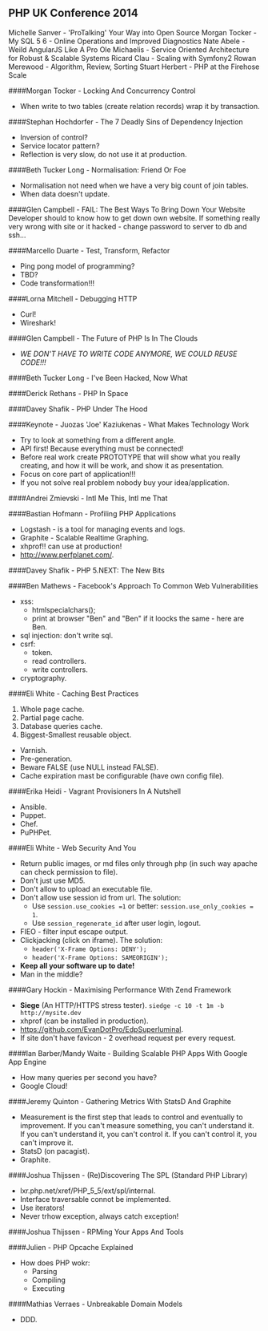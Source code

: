 PHP UK Conference 2014
-

Michelle Sanver - 'ProTalking' Your Way into Open Source
Morgan Tocker - My SQL 5 6 - Online Operations and Improved Diagnostics
Nate Abele - Weild AngularJS Like A Pro
Ole Michaelis - Service Oriented Architecture for Robust & Scalable Systems
Ricard Clau - Scaling with Symfony2
Rowan Merewood - Algorithm, Review, Sorting
Stuart Herbert - PHP at the Firehose Scale



####Morgan Tocker - Locking And Concurrency Control
* When write to two tables (create relation records) wrap it by transaction.

####Stephan Hochdorfer - The 7 Deadly Sins of Dependency Injection
* Inversion of control?
* Service locator pattern?
* Reflection is very slow, do not use it at production.

####Beth Tucker Long - Normalisation: Friend Or Foe
* Normalisation not need when we have a very big count of join tables.
* When data doesn't update.

####Glen Campbell - FAIL: The Best Ways To Bring Down Your Website
Developer should to know how to get down own website.
If something really very wrong with site or it hacked - change password to server to db and ssh...

####Marcello Duarte - Test, Transform, Refactor
* Ping pong model of programming?
* TBD?
* Code transformation!!!

####Lorna Mitchell - Debugging HTTP
* Curl!
* Wireshark!

####Glen Campbell - The Future of PHP Is In The Clouds
* *WE DON'T HAVE TO WRITE CODE ANYMORE, WE COULD REUSE CODE!!!*

####Beth Tucker Long - I've Been Hacked, Now What

####Derick Rethans - PHP In Space

####Davey Shafik - PHP Under The Hood

####Keynote - Juozas 'Joe' Kaziukenas - What Makes Technology Work
* Try to look at something from a different angle.
* API first! Because everything must be connected!
* Before real work create PROTOTYPE that will show what you really creating, and how it will be work, and show it as presentation.
* Focus on core part of application!!!
* If you not solve real problem nobody buy your idea/application.

####Andrei Zmievski - Intl Me This, Intl me That

####Bastian Hofmann - Profiling PHP Applications
* Logstash - is a tool for managing events and logs.
* Graphite - Scalable Realtime Graphing.
* xhprof!! can use at production!
* http://www.perfplanet.com/.

####Davey Shafik - PHP 5.NEXT: The New Bits

####Ben Mathews - Facebook's Approach To Common Web Vulnerabilities
* xss:
  * htmlspecialchars();
  * print at browser "Ben" and "B&#101;n" if it loocks the same - here are B&#101;n.
* sql injection: don't write sql.
* csrf:
  * token.
  * read controllers.
  * write controllers.
* cryptography.

####Eli White - Caching Best Practices
1. Whole page cache.
2. Partial page cache.
3. Database queries cache.
4. Biggest-Smallest reusable object.

* Varnish.
* Pre-generation.
* Beware FALSE (use NULL instead FALSE).
* Cache expiration mast be configurable (have own config file).

####Erika Heidi - Vagrant Provisioners In A Nutshell
* Ansible.
* Puppet.
* Chef.
* PuPHPet.

####Eli White - Web Security And You
* Return public images, or md files only through php (in such way apache can check permission to file).
* Don't just use MD5.
* Don't allow to upload an executable file.
* Don't allow use session id from url. The solution:
  * Use `session.use_cookies =1` or better: `session.use_only_cookies = 1`.
  * Use `session_regenerate_id` after user login, logout.
* FIEO - filter input escape output.
* Clickjacking (click on iframe). The solution:
  * `header('X-Frame Options: DENY');`
  * `header('X-Frame Options: SAMEORIGIN');`
* **Keep all your software up to date!**
* Man in the middle?

####Gary Hockin - Maximising Performance With Zend Framework
* **Siege** (An HTTP/HTTPS stress tester). `siedge -c 10 -t 1m -b http://mysite.dev`
* xhprof (can be installed in production).
* https://github.com/EvanDotPro/EdpSuperluminal.
* If site don't have favicon - 2 overhead request per every request.

####Ian Barber/Mandy Waite - Building Scalable PHP Apps With Google App Engine
* How many queries per second you have?
* Google Cloud!

####Jeremy Quinton - Gathering Metrics With StatsD And Graphite
* Measurement is the first step that leads to control and eventually to improvement. If you can't measure something, you can't understand it. If you can't understand it, you can't control it. If you can't control it, you can't improve it.
* StatsD (on pacagist).
* Graphite.

####Joshua Thijssen - (Re)Discovering The SPL (Standard PHP Library)
* lxr.php.net/xref/PHP_5_5/ext/spl/internal.
* Interface traversable connot be implemented.
* Use iterators!
* Never trhow exception, always catch exception!

####Joshua Thijssen - RPMing Your Apps And Tools

####Julien - PHP Opcache Explained
* How does PHP wokr:
  * Parsing
  * Compiling
  * Executing

####Mathias Verraes - Unbreakable Domain Models
* DDD.
